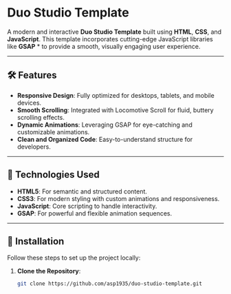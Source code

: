 # Duo Studio Template

A modern and interactive **Duo Studio Template** built using **HTML**, **CSS**, and **JavaScript**. This template incorporates cutting-edge JavaScript libraries like **GSAP** * to provide a smooth, visually engaging user experience.

---

## 🛠️ Features

- **Responsive Design**: Fully optimized for desktops, tablets, and mobile devices.
- **Smooth Scrolling**: Integrated with Locomotive Scroll for fluid, buttery scrolling effects.
- **Dynamic Animations**: Leveraging GSAP for eye-catching and customizable animations.
- **Clean and Organized Code**: Easy-to-understand structure for developers.

---

## 🔧 Technologies Used

- **HTML5**: For semantic and structured content.
- **CSS3**: For modern styling with custom animations and responsiveness.
- **JavaScript**: Core scripting to handle interactivity.
- **GSAP**: For powerful and flexible animation sequences.

---

## 🚀 Installation

Follow these steps to set up the project locally:

1. **Clone the Repository**:
   ```bash
   git clone https://github.com/asp1935/duo-studio-template.git
